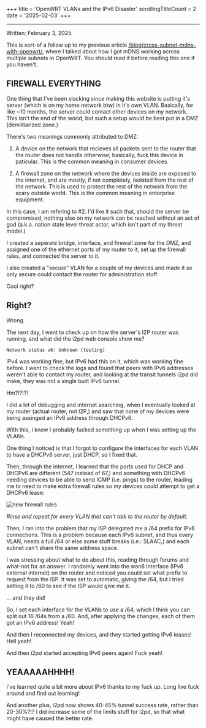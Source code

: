 +++
title               = 'OpenWRT VLANs and the IPv6 Disaster'
scrollingTitleCount = 2
date                = '2025-02-03'
+++

---

Written: February 3, 2025.

This is sort-of a follow up to my previous article
[/blog/cross-subnet-mdns-with-openwrt/](/blog/cross-subnet-mdns-with-openwrt/),
where I talked about how I got mDNS working across multiple subnets in
OpenWRT. You should read it before reading this one if you haven't.

## FIREWALL EVERYTHING

One thing that I've been slacking since making this website is putting it's
server (which is on my home network btw) in it's own VLAN. Basically, for like
~10 months, the server could contact other devices on my network. This isn't the
end of the world, but such a setup would be best put in a DMZ (demilitarized
zone.)

There's two meanings commonly attributed to DMZ:

1. A device on the network that recieves all packets sent to the router that the router does not handle otherwise; basically, fuck this device in paticular. This is the common meaning in consumer devices.

2. A firewall zone on the network where the devices inside are exposed to the internet, and are mostly, if not completely, isolated from the rest of the network. This is used to protect the rest of the network from the scary outside world. This is the common meaning in enterprise equipment.

In this case, I am refering to #2. I'd like it such that, should the server be
compromised, nothing else on my network can be reached without an act of god
(a.k.a. nation state level threat actor, which isn't part of my threat model.)

I created a seperate bridge, interface, and firewall zone for the DMZ, and
assigned one of the ethernet ports of my router to it, set up the firewall
rules, and connected the server to it.

I also created a "secure" VLAN for a couple of my devices and made it so only
secure could contact the router for administration stuff.

Cool right?

## Right?

Wrong.

The next day, I went to check up on how the server's I2P router was running, and what did the i2pd web console show me?

```text
Network status v6: Unknown (testing)
```

IPv4 was working fine, but IPv6 had this on it, which was working fine before. I
went to check the logs and found that peers with IPv6 addresses weren't able to
contact my router, and looking at the transit tunnels i2pd did make, they was
not a single built IPv6 tunnel.

Hm?!?!?!

I did a lot of debugging and internet searching, when I eventually looked at my
router (actual router, not I2P,) and saw that none of my devices were being
assinged an IPv6 address through DHCPv6.

With this, I knew I probably fucked something up when I was setting up the
VLANs.

One thing I noticed is that I forgot to configure the interfaces for each VLAN
to have a DHCPv6 server, just DHCP, so I fixed that.

Then, through the internet, I learned that the ports used for DHCP and DHCPv6
are different (547 instead of 67,) and something with DHCPv6 needing devices to
be able to send ICMP (i.e. pings) to the router, leading me to need to make
extra firewall rules so my devices could attempt to get a DHCPv6 lease:

![new firewall rules](/blog/openwrt-vlans-and-the-ipv6-disaster/dhcpv6-firewall-rules.webp)

*Rinse and repeat for every VLAN that can't talk to the router by default.*

Then, I ran into the problem that my ISP delegated me a /64 prefix for IPv6
connections. This is a problem because each IPv6 subnet, and thus every VLAN,
needs a full /64 or else some stuff breaks (i.e.: SLAAC,) and each subnet can't
share the same address space.

I was stressing about what to do about this, reading through forums and what-not
for an answer. I randomly went into the wan6 interface (IPv6 external internet)
on the router and noticed you could set what prefix to request from the ISP. It
was set to automatic, giving the /64, but I tried setting it to /60 to see if
the ISP would give me it.

... and they did!

So, I set each interface for the VLANs to use a /64, which I think you can split
out 16 /64s from a /60. And, after applying the changes, each of them got an
IPv6 address! Yeah!

And then I reconnected my devices, and they started getting IPv6 leases! Hell
yeah!

And then i2pd started accepting IPv6 peers again! Fuck yeah!

## YEAAAAAHHHH!

I've learned quite a bit more about IPv6 thanks to my fuck up. Long live fuck
around and find out learning!

And another plus, i2pd now shows 40-45% tunnel success rate, rather than
20-30%?!? I did increase some of the limits stuff for i2pd, so that what might
have caused the better rate.
